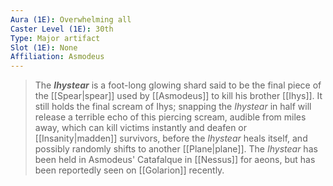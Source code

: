 ```yaml
---
Aura (1E): Overwhelming all
Caster Level (1E): 30th
Type: Major artifact
Slot (1E): None
Affiliation: Asmodeus
---
```


> The ***Ihystear*** is a foot-long glowing shard said to be the final piece of the [[Spear|spear]] used by [[Asmodeus]] to kill his brother [[Ihys]]. It still holds the final scream of Ihys; snapping the *Ihystear* in half will release a terrible echo of this piercing scream, audible from miles away, which can kill victims instantly and deafen or [[Insanity|madden]] survivors, before the *Ihystear* heals itself, and possibly randomly shifts to another [[Plane|plane]]. The *Ihystear* has been held in Asmodeus' Catafalque in [[Nessus]] for aeons, but has been reportedly seen on [[Golarion]] recently.







